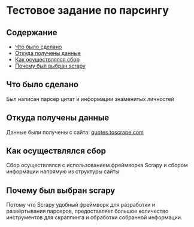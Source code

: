 # Тестовое задание по парсингу


## Содержание

- [Что было сделано](#about)
- [Откуда получены данные](#wherescrape)
- [Как осуществлялся сбор](#howtoscrape)
- [Почему был выбран scrapy](#whyscrapy)

## Что было сделано <a name = "about"></a>
Был написан парсер цитат и информации знаменитых личностей
## Откуда получены данные <a name = "wherescrape"></a>
Данные были получены с сайта: [quotes.toscrape.com](https://quotes.toscrape.com/)
## Как осуществлялся сбор <a name = "howtoscrape"></a>
Сбор осуществлялся с использованием фреймворка Scrapy и сбором информации напрямую из структуры сайты
## Почему был выбран scrapy <a name = "whyscrapy"></a>
Потому что Scrapy удобный фреймворк для разработки и развёртывания парсеров, предоставляет большое количество инструментов для скраппинга и обработки собранной информации.